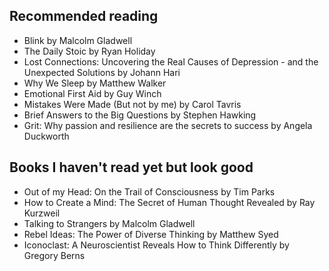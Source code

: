 ## Recommended reading
- Blink by Malcolm Gladwell
- The Daily Stoic by Ryan Holiday
- Lost Connections: Uncovering the Real Causes of Depression - and the Unexpected Solutions by Johann Hari
- Why We Sleep by Matthew Walker
- Emotional First Aid by Guy Winch
- Mistakes Were Made (But not by me) by Carol Tavris
- Brief Answers to the Big Questions by Stephen Hawking
- Grit: Why passion and resilience are the secrets to success by Angela Duckworth

## Books I haven't read yet but look good
- Out of my Head: On the Trail of Consciousness by Tim Parks
- How to Create a Mind: The Secret of Human Thought Revealed by Ray Kurzweil
- Talking to Strangers by Malcolm Gladwell
- Rebel Ideas: The Power of Diverse Thinking by Matthew Syed
- Iconoclast: A Neuroscientist Reveals How to Think Differently by Gregory Berns
